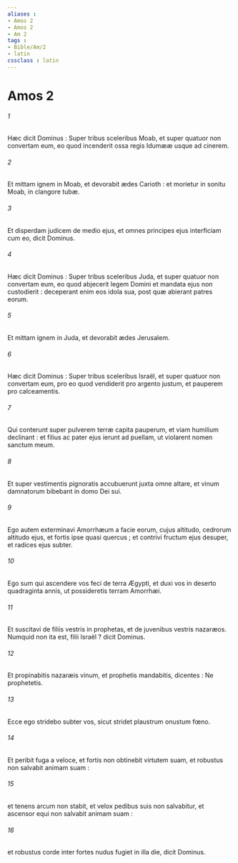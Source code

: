 ```yaml
---
aliases : 
- Amos 2
- Amos 2
- Am 2
tags : 
- Bible/Am/2
- latin
cssclass : latin
---
```


# Amos 2

###### 1
Hæc dicit Dominus : Super tribus sceleribus Moab, et super quatuor non convertam eum, eo quod incenderit ossa regis Idumææ usque ad cinerem.
###### 2
Et mittam ignem in Moab, et devorabit ædes Carioth : et morietur in sonitu Moab, in clangore tubæ.
###### 3
Et disperdam judicem de medio ejus, et omnes principes ejus interficiam cum eo, dicit Dominus.
###### 4
Hæc dicit Dominus : Super tribus sceleribus Juda, et super quatuor non convertam eum, eo quod abjecerit legem Domini et mandata ejus non custodierit : deceperant enim eos idola sua, post quæ abierant patres eorum.
###### 5
Et mittam ignem in Juda, et devorabit ædes Jerusalem.
###### 6
Hæc dicit Dominus : Super tribus sceleribus Israël, et super quatuor non convertam eum, pro eo quod vendiderit pro argento justum, et pauperem pro calceamentis.
###### 7
Qui conterunt super pulverem terræ capita pauperum, et viam humilium declinant : et filius ac pater ejus ierunt ad puellam, ut violarent nomen sanctum meum.
###### 8
Et super vestimentis pignoratis accubuerunt juxta omne altare, et vinum damnatorum bibebant in domo Dei sui.
###### 9
Ego autem exterminavi Amorrhæum a facie eorum, cujus altitudo, cedrorum altitudo ejus, et fortis ipse quasi quercus ; et contrivi fructum ejus desuper, et radices ejus subter.
###### 10
Ego sum qui ascendere vos feci de terra Ægypti, et duxi vos in deserto quadraginta annis, ut possideretis terram Amorrhæi.
###### 11
Et suscitavi de filiis vestris in prophetas, et de juvenibus vestris nazaræos. Numquid non ita est, filii Israël ? dicit Dominus.
###### 12
Et propinabitis nazaræis vinum, et prophetis mandabitis, dicentes : Ne prophetetis.
###### 13
Ecce ego stridebo subter vos, sicut stridet plaustrum onustum fœno.
###### 14
Et peribit fuga a veloce, et fortis non obtinebit virtutem suam, et robustus non salvabit animam suam :
###### 15
et tenens arcum non stabit, et velox pedibus suis non salvabitur, et ascensor equi non salvabit animam suam :
###### 16
et robustus corde inter fortes nudus fugiet in illa die, dicit Dominus.
